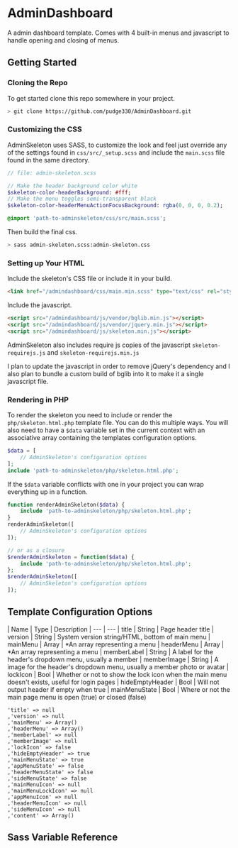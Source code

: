 # AdminDashboard

A admin dashboard template. Comes with 4 built-in menus and javascript to handle opening and closing of menus.

## Getting Started

### Cloning the Repo

To get started clone this repo somewhere in your project.

```bash
> git clone https://github.com/pudge330/AdminDashboard.git
```

### Customizing the CSS

AdminSkeleton uses SASS, to customize the look and feel just override any of the settings found in `css/src/_setup.scss` and include the `main.scss` file found in the same directory.

```sass
// file: admin-skeleton.scss

// Make the header background color white
$skeleton-color-headerBackground: #fff;
// Make the menu toggles semi-transparent black
$skeleton-color-headerMenuActionFocusBackground: rgba(0, 0, 0, 0.2);

@import 'path-to-adminskeleton/css/src/main.scss';
```

Then build the final css.

```bash
> sass admin-skeleton.scss:admin-skeleton.css
```

### Setting up Your HTML

Include the skeleton's CSS file or include it in your build.

```html
<link href="/admindashboard/css/main.min.scss" type="text/css" rel="stylesheet">
```

Include the javascript.

```html
<script src="/admindashboard/js/vendor/bglib.min.js"></script>
<script src="/admindashboard/js/vendor/jquery.min.js"></script>
<script src="/admindashboard/js/skeleton.min.js"></script>
```

AdminSkeleton also includes require js copies of the javascript `skeleton-requirejs.js` and `skeleton-requirejs.min.js`

I plan to update the javascript in order to remove jQuery's dependency and I also plan to bundle a custom build of bglib into it to make it a single javascript file.

### Rendering in PHP

To render the skeleton you need to include or render the `php/skeleton.html.php` template file. You can do this multiple ways. You will also need to have a `$data` variable set in the current context with an associative array containing the templates configuration options.

```php
$data = [
	// AdminSkeleton's configuration options
];
include 'path-to-adminskeleton/php/skeleton.html.php';
```

If the `$data` variable conflicts with one in your project you can wrap everything up in a function.

```php
function renderAdminSkeleton($data) {
	include 'path-to-adminskeleton/php/skeleton.html.php';	
}
renderAdminSkeleton([
	// AdminSkeleton's configuration options
]);

// or as a closure
$renderAdminSkeleton = function($data) {
	include 'path-to-adminskeleton/php/skeleton.html.php';	
};
$renderAdminSkeleton([
	// AdminSkeleton's configuration options
]);
```

## Template Configuration Options

| Name | Type | Description
| ---  | ---
| title | String | Page header title
| version | String | System version string/HTML, bottom of main menu
| mainMenu | Array | *An array representing a menu
| headerMenu | Array | *An array representing a menu
| memberLabel | String | A label for the header's dropdown menu, usually a member
| memberImage | String | A image for the header's dropdown menu, usually a member photo or avatar
| lockIcon | Bool | Whether or not to show the lock icon when the main menu doesn't exists, useful for login pages
| hideEmptyHeader | Bool | Will not output header if empty when true
| mainMenuState | Bool | Where or not the main page menu is open (true) or closed (false)

	'title' => null
	,'version' => null
	,'mainMenu' => Array()
	,'headerMenu' => Array()
	,'memberLabel' => null
	,'memberImage' => null
	,'lockIcon' => false
	,'hideEmptyHeader' => true
	,'mainMenuState' => true
	,'appMenuState' => false
	,'headerMenuState' => false
	,'sideMenuState' => false
	,'mainMenuIcon' => null
	,'mainMenuLockIcon' => null
	,'appMenuIcon' => null
	,'headerMenuIcon' => null
	,'sideMenuIcon' => null
	,'content' => Array()

## Sass Variable Reference
